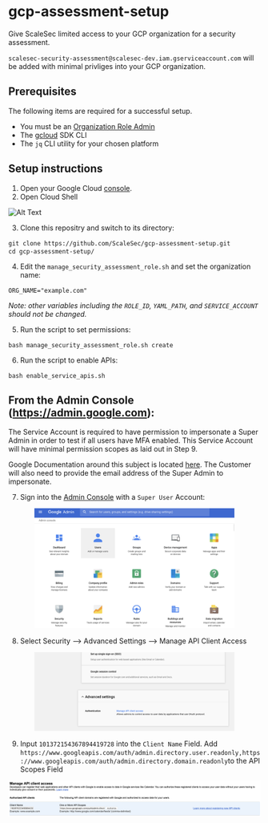 # gcp-assessment-setup
Give ScaleSec limited access to your GCP organization for a security assessment.

`scalesec-security-assessment@scalesec-dev.iam.gserviceaccount.com` will be added with minimal privliges into your GCP organization.

## Prerequisites
The following items are required for a successful setup.

- You must be an [Organization Role Admin](https://console.cloud.google.com/iam-admin/roles/details/roles<iam.organizationRoleAdmin)
- The [gcloud](https://cloud.google.com/sdk/) SDK CLI
- The `jq` CLI utility for your chosen platform

## Setup instructions

1. Open your Google Cloud [console](https://console.cloud.google.com).
2. Open Cloud Shell

![Alt Text](https://cloud.google.com/shell/docs/images/shellstart-update.gif)


3. Clone this repositry and switch to its directory:

```
git clone https://github.com/ScaleSec/gcp-assessment-setup.git
cd gcp-assessment-setup/
```

4. Edit the `manage_security_assessment_role.sh` and set the organization name:

```
ORG_NAME="example.com"
```

_Note: other variables including the `ROLE_ID`, `YAML_PATH`, and `SERVICE_ACCOUNT` should not be changed._ 


5. Run the script to set permissions:

```
bash manage_security_assessment_role.sh create
```

6. Run the script to enable APIs:

```
bash enable_service_apis.sh
```

## From the Admin Console (https://admin.google.com):

The Service Account is required to have permission to impersonate a Super Admin in order to test if all users have MFA enabled.  This Service Account will have minimal permission scopes as laid out in Step 9.

Google Documentation around this subject is located [here](https://developers.google.com/admin-sdk/directory/v1/guides/delegation).  The Customer will also need to provide the email address of the Super Admin to impersonate.

7. Sign into the [Admin Console](https://admin.google.com) with a `Super User` Account:

<p align="center">
    <img src="./IMG/ADMIN_CONSOLE.png" alt="drawing" width="400"/>
</p>

8. Select Security --> Advanced Settings --> Manage API Client Access

<p align="center">
    <img src="./IMG/ADV_SETTINGS.png" alt="drawing" width="400"/>
</p>

9. Input `101372154367894419728` into the `Client Name` Field.  Add `https://www.googleapis.com/auth/admin.directory.user.readonly,https://www.googleapis.com/auth/admin.directory.domain.readonly`to the API Scopes Field

<p align="center">
    <img src="./IMG/ADD_SCOPES.png" alt="drawing"  width="1000"/>
</p>